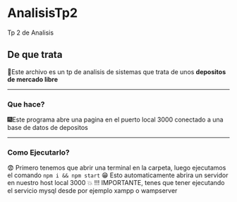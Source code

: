 # AnalisisTp2
Tp 2 de Analisis

## De que trata
🎇Este archivo es un tp de analisis de sistemas que trata de unos **depositos
de mercado libre**
___
### Que hace?
🎆Este programa abre una pagina en el puerto local 3000 conectado a una base de datos de depositos
___
### Como Ejecutarlo?
😨 Primero tenemos que abrir una terminal en la carpeta, luego ejecutamos el comando
``npm i && npm start``
😁 Esto automaticamente abrira un servidor en nuestro host local 3000
💥 !!! IMPORTANTE, tenes que tener ejecutando el servicio mysql desde por ejemplo xampp o wampserver
